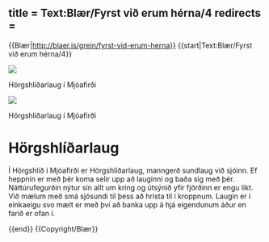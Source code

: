 title = Text:Blær/Fyrst við erum hérna/4
redirects =
---

{{Blær|http://blaer.is/grein/fyrst-vid-erum-herna}}
{{start|Text:Blær/Fyrst við erum hérna/4}}
<div class="book blaer article" data-translate=true>
<html>

<div class="article-entry">
  <div data-no-audio class="image-box image-box-large">
    <img src="https://blaer.is/assets/images/_large/1-29_1.jpg">
    <p class="description">Hörgshlíðarlaug í Mjóafirði</p>
  </div>

  <div data-no-audio class="image-box image-box-medium">
    <img src="https://blaer.is/assets/images/_medium/1-30_1.jpg">
    <p class="description">Hörgshlíðarlaug í Mjóafirði</p>
  </div>

  <div class="text">
    <h1><span id="docs-internal-guid-3f95c1f4-dede-1331-abc0-37b4e85698f1">Hörgshlíðarlaug</span><br></h1>
    <p>Í Hörgshlíð í Mjóafirði er Hörgshlíðarlaug, manngerð sundlaug við sjóinn. Ef heppnin er með þér koma selir upp að lauginni og baða sig með þér. Náttúrufegurðin nýtur sín allt um kring og útsýnið yfir fjörðinn er engu líkt. Við mælum með smá sjósundi
      til þess að hrista til í kroppnum. Laugin er í einkaeigu svo mælt er með því að banka upp á hjá eigendunum áður en farið er ofan í.
    </p>
  </div>
</div>

</html>
</div>
{{end}}
{{Copyright/Blær}}
